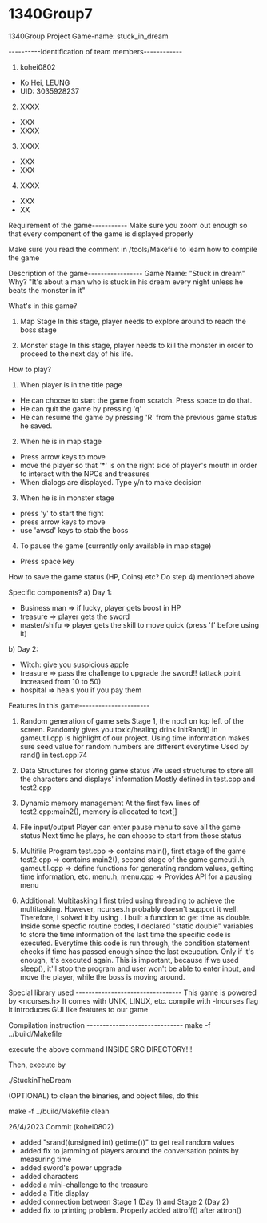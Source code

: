 # 1340Group7
1340Group Project Game-name: stuck_in_dream


----------Identification of team members------------
1) kohei0802
 - Ko Hei, LEUNG
 - UID: 3035928237

2) XXXX
 - XXX
 - XXXX

3) XXXX
 - XXX
 - XXX

4) XXXX
 - XXX
 - XX


Requirement of the game-----------
Make sure you zoom out enough so that every component of the game is displayed properly

Make sure you read the comment in /tools/Makefile to learn how to compile the game


Description of the game-----------------
Game Name:  "Stuck in dream"
Why?
"It's about a man who is stuck in his dream every night unless he beats the monster in it"

What's in this game?
1) Map Stage
In this stage, player needs to explore around to reach the boss stage

2) Monster stage
In this stage, player needs to kill the monster in order to proceed to the next day of his life. 

How to play? 
1) When player is in the title page
 - He can choose to start the game from scratch. Press space to do that.
 - He can quit the game by pressing 'q'
 - He can resume the game by pressing 'R' from the previous game status he saved. 

2) When he is in map stage
 - Press arrow keys to move
 - move the player so that '*' is on the right side of player's mouth in order to interact with the NPCs and treasures
 - When dialogs are displayed. Type y/n to make decision

3) When he is in monster stage
 - press 'y' to start the fight
 - press arrow keys to move
 - use 'awsd' keys to stab the boss

4) To pause the game (currently only available in map stage)
 - Press space key

How to save the game status (HP, Coins) etc?
Do step 4) mentioned above

Specific components? 
a) Day 1:
 - Business man => if lucky, player gets boost in HP
 - treasure => player gets the sword
 - master/shifu => player gets the skill to move quick (press 'f' before using it)

b) Day 2:
 - Witch: give you suspicious apple
 - treasure => pass the challenge to upgrade the sword!! (attack point increased from 10 to 50)
 - hospital => heals you if you pay them

Features in this game----------------------
1) Random generation of game sets
Stage 1, the npc1 on top left of the screen. Randomly gives you toxic/healing drink
InitRand() in gameutil.cpp is highlight of our project. Using time information makes sure seed value for random numbers
are different everytime
Used by rand() in test.cpp:74

2) Data Structures for storing game status
We used structures to store all the characters and displays' information
Mostly defined in test.cpp and test2.cpp

3) Dynamic memory management 
At the first few lines of test2.cpp:main2(), memory is allocated to text[]


4) File input/output
Player can enter pause menu to save all the game status
Next time he plays, he can choose to start from those status

5) Multifile Program
test.cpp => contains main(), first stage of the game
test2.cpp => contains main2(), second stage of the game
gameutil.h, gameutil.cpp => define functions for generating random values, getting time information, etc.
menu.h, menu.cpp => Provides API for a pausing menu

6) Additional: Multitasking
I first tried using threading to achieve the multitasking. However, ncurses.h probably doesn't support it well. 
Therefore, I solved it by using <chrono>.
I built a function to get time as double. 
Inside some specfic routine codes, I declared "static double" variables to store the time information of the 
last time the specific code is executed. Everytime this code is run through, the condition statement checks if 
time has passed enough since the last exeucution. Only if it's enough, it's executed again.
This is important, because if we used sleep(), it'll stop the program and user won't be able to enter input, 
and move the player, while the boss is moving around. 


Special library used ---------------------------------
This game is powered by <ncurses.h>
It comes with UNIX, LINUX, etc.
compile with -lncurses flag
It introduces GUI like features to our game


Compilation instruction ------------------------------
make -f ../build/Makefile

execute the above command INSIDE SRC DIRECTORY!!! 

Then, execute by 

./StuckinTheDream


(OPTIONAL) to clean the binaries, and object files, do this

make -f ../build/Makefile clean









26/4/2023 Commit (kohei0802)

 - added "srand((unsigned int) getime())" to get real random values
 - added fix to jamming of players around the conversation points by measuring time
 - added sword's power upgrade
 - added characters 
 - added a mini-challenge to the treasure
 - added a Title display
 - added connection between Stage 1 (Day 1) and Stage 2 (Day 2)
 - added fix to printing problem. Properly added attroff() after attron()
